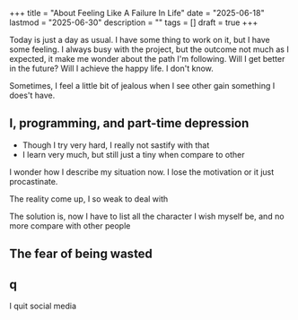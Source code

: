+++
title = "About Feeling Like A Failure In Life"
date = "2025-06-18"
lastmod = "2025-06-30"
description = ""
tags = []
draft = true 
+++

Today is just a day as usual. I have some thing to work on it, but I have some feeling. I always busy with the project, but the outcome not much as I expected, it make me wonder about the path I'm following. Will I get better in the future? Will I achieve the happy life. I don't know.

Sometimes, I feel a little bit of jealous when I see other gain something I does't have. 

## I, programming, and part-time depression

- Though I try very hard, I really not sastify with that
- I learn very much, but still just a tiny when compare to other

I wonder how I describe my situation now. I lose the motivation or it just procastinate.

The reality come up, I so weak to deal with 

The solution is, now I have to list all the character I wish myself be, and no more compare with other people

## The fear of being wasted
## q

I quit social media


